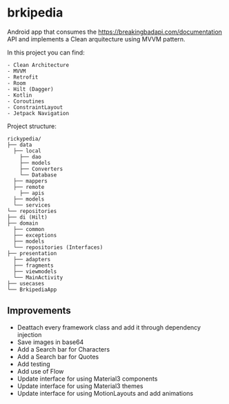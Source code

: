 # brkipedia

Android app that consumes the https://breakingbadapi.com/documentation API and implements a Clean arquitecture using MVVM pattern.

In this project you can find:

    - Clean Architecture  
    - MVVM  
    - Retrofit  
    - Room  
    - Hilt (Dagger)   
    - Kotlin
    - Coroutines
    - ConstraintLayout
    - Jetpack Navigation

Project structure:

	rickypedia/
	├── data
	  ├── local
	    ├── dao
	    ├── models
	    ├── Converters
	    └── Database
	  ├── mappers
	  ├── remote
	    ├── apis
      ├── models
      └── services
    └── repositories
	├── di (Hilt)
	├── domain
	  ├── common
	  ├── exceptions
	  ├── models
	  └── repositories (Interfaces)
	├── presentation
	  ├── adapters
	  ├── fragments
	  ├── viewmodels
	  └── MainActivity
	├── usecases
	└── BrkipediaApp
	
## Improvements

 - Deattach every framework class and add it through dependency injection
 - Save images in base64 
 - Add a Search bar for Characters
 - Add a Search bar for Quotes
 - Add testing
 - Add use of Flow
 - Update interface for using Material3 components 
 - Update interface for using Material3 themes
 - Update interface for using MotionLayouts and add animations


